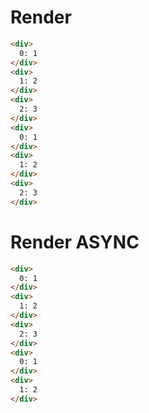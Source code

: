 # Render
```html
<div>
  0: 1
</div>
<div>
  1: 2
</div>
<div>
  2: 3
</div>
<div>
  0: 1
</div>
<div>
  1: 2
</div>
<div>
  2: 3
</div>
```


# Render ASYNC
```html
<div>
  0: 1
</div>
<div>
  1: 2
</div>
<div>
  2: 3
</div>
<div>
  0: 1
</div>
<div>
  1: 2
</div>
```
